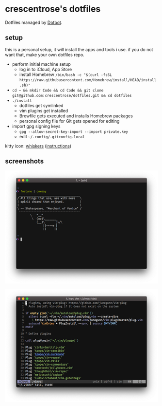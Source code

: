 # crescentrose's dotfiles

Dotfiles managed by [Dotbot](https://github.com/anishathalye/dotbot).

## setup

this is a personal setup, it will install the apps and tools i use. if you do
not want that, make your own dotfiles repo.

- perform initial machine setup
  - log in to iCloud, App Store
  - install Homebrew `/bin/bash -c "$(curl -fsSL https://raw.githubusercontent.com/Homebrew/install/HEAD/install.sh)"`
- `cd ~ && mkdir Code && cd Code && git clone git@github.com:crescentrose/dotfiles.git && cd dotfiles`
- `./install`
  - dotfiles get symlinked
  - vim plugins get installed
  - Brewfile gets executed and installs Homebrew packages
  - personal config file for Git gets opened for editing
- import gpg signing keys
  - `gpg --allow-secret-key-import --import private.key`
  - edit `~/.config/.gitconfig.local`


kitty icon: [whiskers](https://github.com/igrmk/whiskers)
([instructions](https://sw.kovidgoyal.net/kitty/faq/#i-do-not-like-the-kitty-icon))

## screenshots

![zsh](doc/zsh.png)

![vim](doc/vim.png)
